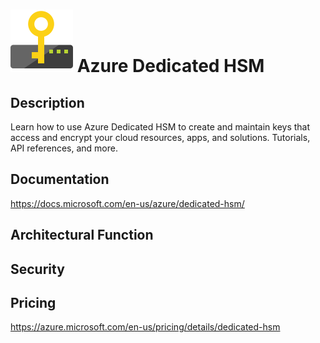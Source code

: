 # <img src ="../img/Azure Dedicated HSM.svg" width=100 /> Azure Dedicated HSM                 



## Description										
Learn how to use Azure Dedicated HSM to create and maintain keys that access and encrypt your cloud resources, apps, and solutions. Tutorials, API references, and more.





## Documentation
https://docs.microsoft.com/en-us/azure/dedicated-hsm/



## Architectural Function




## Security




## Pricing
https://azure.microsoft.com/en-us/pricing/details/dedicated-hsm



